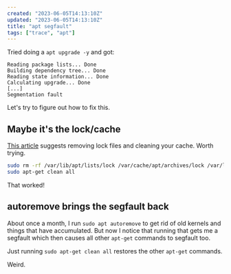 ```yaml
---
created: "2023-06-05T14:13:10Z"
updated: "2023-06-05T14:13:10Z"
title: "apt segfault"
tags: ["trace", "apt"]
---
```


Tried doing a `apt upgrade -y` and got:

```text
Reading package lists... Done
Building dependency tree... Done
Reading state information... Done
Calculating upgrade... Done
[...]
Segmentation fault
```

Let's try to figure out how to fix this.

## Maybe it's the lock/cache

[This article](https://blog.opstree.com/2019/04/02/resolving-segmentation-fault-core-dumped-in-ubuntu/) suggests removing lock files and cleaning your cache. Worth trying.

```bash
sudo rm -rf /var/lib/apt/lists/lock /var/cache/apt/archives/lock /var/lib/dpkg/lock
sudo apt-get clean all
```

That worked!

## autoremove brings the segfault back

About once a month, I run `sudo apt autoremove` to get rid of old kernels and things that have accumulated. But now I notice that running that gets me a segfault which then causes all other `apt-get` commands to segfault too.

Just running `sudo apt-get clean all` restores the other `apt-get` commands.

Weird.
